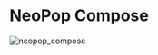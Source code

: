 # NeoPop Compose

![neopop_compose](https://user-images.githubusercontent.com/29737108/184549730-565c6adb-ca63-4956-a88b-ceb6daa7a68c.gif)
